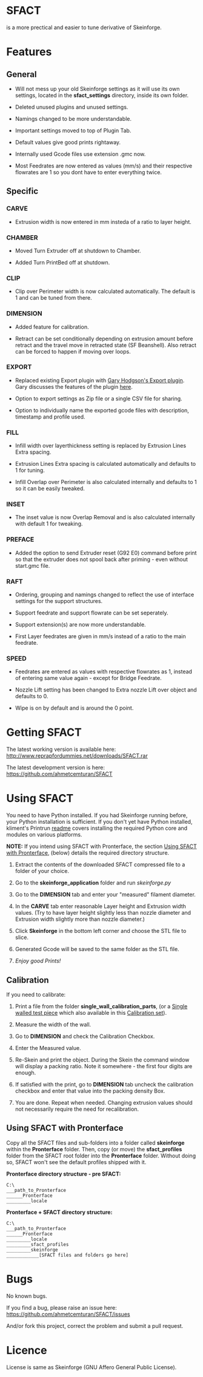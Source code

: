 SFACT
=
is a more prectical and easier to tune derivative of Skeinforge.  

# Features

## General

* Will not mess up your old Skeinforge settings as it will use its own settings, located in the **sfact_settings** directory, inside its own folder.

* Deleted unused plugins and unused settings.

* Namings changed to be more understandable.

* Important settings moved to top of Plugin Tab.

* Default values give good prints rightaway.

* Internally used Gcode files use extension .gmc now.

* Most Feedrates are now entered as values (mm/s) and their respective flowrates are 1 so you dont have to enter everything twice.

## Specific
### CARVE

* Extrusion width is now entered in mm insteda of a ratio to layer height.

### CHAMBER

* Moved Turn Extruder off at shutdown to Chamber.

* Added Turn PrintBed off at shutdown.

### CLIP 

* Clip over Perimeter width is now calculated automatically.  The default is 1 and can be tuned from there.

### DIMENSION

* Added feature for calibration.

* Retract can be set conditionally depending on extrusion amount before retract and the travel move in retracted state (SF Beanshell).  Also retract can be forced to happen if moving over loops.

### EXPORT

* Replaced existing Export plugin with [Gary Hodgson's Export plugin](https://github.com/garyhodgson/skeinforge/blob/master/skeinforge_application/skeinforge_plugins/craft_plugins/export.py).
Gary discusses the features of the plugin [here](http://garyhodgson.com/reprap/2011/06/hacking-skeinforge-export-module/).  

* Option to export settings as Zip file or a single CSV file for sharing.

* Option to individually name the exported gcode files with description, timestamp and profile used.

### FILL

* Infill width over layerthickness setting is replaced by Extrusion Lines Extra spacing.

* Extrusion Lines Extra spacing is calculated automatically and defaults to 1 for tuning.

* Infill Overlap over Perimeter is also calculated internally and defaults to 1 so it can be easily tweaked.

### INSET

* The inset value is now Overlap Removal and is also calculated internally with default 1 for tweaking.

### PREFACE

* Added the option to send Extruder reset (G92 E0) command before print so that the extruder does not spool back after priming - even without start.gmc file.

### RAFT

* Ordering, grouping and namings changed to reflect the use of interface settings for the support structures.

* Support feedrate and support flowrate can be set seperately.

* Support extension(s) are now more understandable.

* First Layer feedrates are given in mm/s instead of a ratio to the main feedrate.

### SPEED

* Feedrates are entered as values with respective flowrates as 1, instead of entering same value again - except for Bridge Feedrate.

* Nozzle Lift setting has been changed to Extra nozzle Lift over object and defaults to 0.

* Wipe is on by default and is around the 0 point.


# Getting SFACT

The latest working version is available here:
http://www.reprapfordummies.net/downloads/SFACT.rar

The latest development version is here:
https://github.com/ahmetcemturan/SFACT


# Using SFACT

You need to have Python installed. If you had Skeinforge running before, your Python installation is sufficient. If you don't yet have Python installed, kliment's Printrun [readme](https://github.com/kliment/Printrun/blob/master/README.md) covers installing the required Python core and modules on various platforms.

**NOTE:** If you intend using SFACT with Pronterface, the section [Using SFACT with Pronterface](#uswp), (below) details the required directory structure.

1. Extract the contents of the downloaded SFACT compressed file to a folder of your choice.

2. Go to the **skeinforge_application** folder and run *skeinforge.py*

3. Go to the **DIMENSION** tab and enter your "measured" filament diameter.

4. In the **CARVE** tab enter reasonable Layer height and Extrusion width values. (Try to have layer height slightly less than nozzle diameter and Extrusion width slightly more than nozzle diameter.)

5. Click **Skeinforge** in the bottom left corner and choose the STL file to slice.

6. Generated Gcode will be saved to the same folder as the STL file.

7. *Enjoy good Prints!*

## Calibration

If you need to calibrate:

1. Print a file from the folder **single_wall_calibration_parts**, (or a [Single walled test piece](http://www.thingiverse.com/thing:1637) which also available in this [Calibration set](http://www.thingiverse.com/thing:2064)).

2. Measure the width of the wall.

3. Go to **DIMENSION** and check the Calibration Checkbox.

4. Enter the Measured value.

5. Re-Skein and print the object. During the Skein the command window will display a packing ratio.  Note it somewhere - the first four digits are enough.

6. If satisfied with the print, go to **DIMENSION** tab uncheck the calibration checkbox and enter that value into the packing density Box.

7. You are done.  Repeat when needed.  Changing extrusion values should not necessarily require the need for recalibration.

## Using SFACT with Pronterface

Copy all the SFACT files and sub-folders into a folder called **skeinforge** within the **Pronterface** folder.  Then, copy (or move) the **sfact_profiles** folder from the SFACT root folder into the **Pronterface** folder. Without doing so, SFACT won't see the default profiles shipped with it.

**Pronterface directory structure - pre SFACT:**

    C:\
    ___path_to_Pronterface
    ______Pronterface
    _________locale

**Pronterface + SFACT directory structure:**

    C:\
    ___path_to_Pronterface
    ______Pronterface
    _________locale
    _________sfact_profiles
    _________skeinforge
    ____________[SFACT files and folders go here]


# Bugs

No known bugs.

If you find a bug, please raise an issue here:
https://github.com/ahmetcemturan/SFACT/issues

And/or fork this project, correct the problem and submit a pull request.

# Licence

License is same as Skeinforge (GNU Affero General Public License).